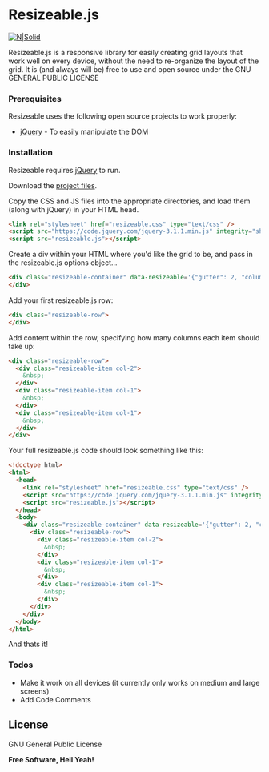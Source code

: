 # Resizeable.js

[![N|Solid](https://cldup.com/dTxpPi9lDf.thumb.png)](https://nodesource.com/products/nsolid)

Resizeable.js is a responsive library for easily creating grid layouts that work well on every device, without the need to re-organize the layout of the grid. It is (and always will be) free to use and open source under the GNU GENERAL PUBLIC LICENSE

### Prerequisites

Resizeable uses the following open source projects to work properly:

* [jQuery] - To easily manipulate the DOM

### Installation

Resizeable requires [jQuery] to run.

Download the [project files](https://github.com/alexdovzhanyn/resizeable.js).

Copy the CSS and JS files into the appropriate directories, and load them (along with jQuery) in your HTML head.

```html
<link rel="stylesheet" href="resizeable.css" type="text/css" />
<script src="https://code.jquery.com/jquery-3.1.1.min.js" integrity="sha256-hVVnYaiADRTO2PzUGmuLJr8BLUSjGIZsDYGmIJLv2b8=" crossorigin="anonymous"></script>
<script src="resizeable.js"></script>
```

Create a div within your HTML where you'd like the grid to be, and pass in the resizeable.js options object...

```html
<div class="resizeable-container" data-resizeable='{"gutter": 2, "columns": 4}'>
</div>
```

Add your first resizeable.js row:

```html
<div class="resizeable-row">
</div>
```

Add content within the row, specifying how many columns each item should take up:

```html
<div class="resizeable-row">
  <div class="resizeable-item col-2">
    &nbsp;
  </div>
  <div class="resizeable-item col-1">
    &nbsp;
  </div>
  <div class="resizeable-item col-1">
    &nbsp;
  </div>
</div>
```

Your full resizeable.js code should look something like this:

```html
<!doctype html>
<html>
  <head>
    <link rel="stylesheet" href="resizeable.css" type="text/css" />
    <script src="https://code.jquery.com/jquery-3.1.1.min.js" integrity="sha256-hVVnYaiADRTO2PzUGmuLJr8BLUSjGIZsDYGmIJLv2b8=" crossorigin="anonymous"></script>
    <script src="resizeable.js"></script>
  </head>
  <body>
    <div class="resizeable-container" data-resizeable='{"gutter": 2, "columns": 4}'>
      <div class="resizeable-row">
        <div class="resizeable-item col-2">
          &nbsp;
        </div>
        <div class="resizeable-item col-1">
          &nbsp;
        </div>
        <div class="resizeable-item col-1">
          &nbsp;
        </div>
      </div>
    </div>
  </body>
</html>
```

And thats it!

### Todos

 - Make it work on all devices (it currently only works on medium and large screens)
 - Add Code Comments

License
----

GNU General Public License


**Free Software, Hell Yeah!**

[//]: # (These are reference links used in the body of this note and get stripped out when the markdown processor does its job. There is no need to format nicely because it shouldn't be seen. Thanks SO - http://stackoverflow.com/questions/4823468/store-comments-in-markdown-syntax)
   [jQuery]: <http://jquery.com>

